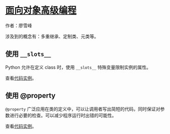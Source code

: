 # [面向对象高级编程](http://www.liaoxuefeng.com/wiki/001374738125095c955c1e6d8bb493182103fac9270762a000/001386820058291028118ddeefc4de7860a8e48b9942e9b000)

作者：廖雪峰

涉及到的概念有：多重继承、定制类、元类等。

## 使用 `__slots__`

Python 允许在定义 class 时，使用 `__slots__` 特殊变量限制实例的属性。

查看[代码实例](../scripts/oop_slots.py)。

## 使用 @property

`@property` 广泛应用在类的定义中，可以让调用者写出简短的代码，同时保证对参数进行必要的检查。可以减少程序运行时出错的可能性。

查看[代码实例](../scripts/oop_property.py)。
